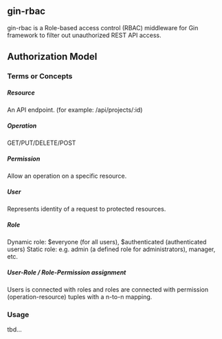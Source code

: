 ## gin-rbac
gin-rbac is a Role-based access control (RBAC) middleware for Gin framework to filter out unauthorized REST API access.

## Authorization Model
### Terms or Concepts
##### Resource
An API endpoint. (for example: /api/projects/:id)
  
##### Operation
GET/PUT/DELETE/POST

##### Permission
Allow an operation on a specific resource.

##### User
Represents identity of a request to protected resources.

##### Role
Dynamic role:  $everyone (for all users), $authenticated (authenticated users)
Static role: e.g. admin (a defined role for administrators), manager, etc.

##### User-Role / Role-Permission assignment
Users is connected with roles and roles are connected with permission (operation-resource) tuples with a n-to-n mapping.

### Usage
tbd...

